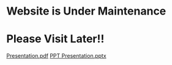 # Website is Under Maintenance 
# Please Visit Later!!
[Presentation.pdf](https://github.com/pchourasia1/pchourasia1.github.io/files/11263222/BrainTumor_Presentation.pdf)
[PPT Presentation.pptx](https://github.com/pchourasia1/pchourasia1.github.io/files/11263226/BrainTumor_Presentation.pptx)
